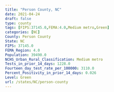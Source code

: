 ```yaml
---
title: "Person County, NC"
date: 2021-04-24
draft: false
type: county
tags: [FIPS:37145.0,FEMA:4.0,Medium metro,Green]
categories: [NC]
County: Person County
State: NC
FIPS: 37145.0
FEMA_Region: 4.0
Population: 39490.0
NCHS_Urban_Rural_Classification: Medium metro
Tests_in_prior_14_days: 1228.0
Fourteen_day_test_rate_per_100000: 3110.0
Percent_Positivity_in_prior_14_days: 0.026
Level: Green
url: /states/NC/person-county
---
```



